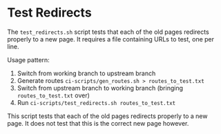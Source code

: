 # Test Redirects

The `test_redirects.sh` script tests that each of the old pages redirects properly to a new page. It requires a file containing URLs to test, one per line.

Usage pattern:

1. Switch from working branch to upstream branch
2. Generate routes `ci-scripts/gen_routes.sh > routes_to_test.txt`
3. Switch from upstream branch to working branch (bringing `routes_to_test.txt` over)
4. Run `ci-scripts/test_redirects.sh routes_to_test.txt`

This script tests that each of the old pages redirects properly to a new page.
It does not test that this is the correct new page however.
